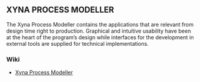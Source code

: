 ## XYNA PROCESS MODELLER

The Xyna Process Modeller contains the applications that are relevant from design time right to production. Graphical and intuitive usability have been at the heart of the program’s design while interfaces for the development in external tools are supplied for technical implementations.

### Wiki
* [Xyna Process Modeller](https://github.com/GIP-SmartMercial/xyna-process-modeller/wiki)
